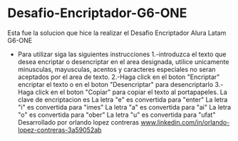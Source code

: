 # Desafio-Encriptador-G6-ONE
Esta fue la solucion que hice la realizar el
Desafio Encriptador Alura Latam G6-ONE

* Para utilizar siga las siguientes instrucciones
  1.-introduzca el texto que desea encriptar o desencriptar en el area designada, utilice unicamente minusculas, mayusculas, acentos y caracteres especiales no seran aceptados por el area de texto.
  2.-Haga click en el boton "Encriptar" encriptar el texto o en el boton "Desencriptar" para desencriptarlo
  3.- Haga click en el boton "Copiar" para copiar el texto al portapapeles.
La clave de encriptacion es
  La letra "e" es convertida para "enter"
  La letra "i" es convertida para "imes"
  La letra "a" es convertida para "ai"
  La letra "o" es convertida para "ober"
  La letra "u" es convertida para "ufat"
Desarrollado por orlando lopez contreras
www.linkedin.com/in/orlando-lopez-contreras-3a59052ab
